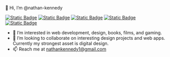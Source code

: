 👋 Hi, I’m @nathan-kennedy

<a target="_blank" href="https://twitter.com/Diissiidentt">![Static Badge](https://img.shields.io/badge/x.com-grey?style=plastic&logo=x&logoColor=white&link=https%3A%2F%2Ftwitter.com%2FDiissiidentt)</a>  <a target="_blank" href="https://www.discord.com/users/115246554062782465">![Static Badge](https://img.shields.io/badge/Discord-green?style=plastic&logo=Discord&logoColor=white&link=https%3A%2F%2Fdiscord.com%2Fusers%2F115246554062782465)</a>  <a target="_blank" href="https://www.facebook.com/nate.kennedy.568/">![Static Badge](https://img.shields.io/badge/Facebook-blue?style=plastic&logo=Facebook&logoColor=white&link=https%3A%2F%2Fwww.facebook.com%2Fnate.kennedy.568%2F)</a>  <a target="_blank" href="https://www.goodreads.com/user/show/98099414-nathan">![Static Badge](https://img.shields.io/badge/Goodreads-blue?style=plastic&logo=Goodreads&logoColor=white&link=https%3A%2F%2Fwww.goodreads.com%2Fuser%2Fshow%2F98099414-nathan)</a>  <a target="_blank" href="https://letterboxd.com/Dissident/">![Static Badge](https://img.shields.io/badge/Letterboxd-link-orange?style=plastic&logo=Letterboxd&logoColor=green&link=https%3A%2F%2Fletterboxd.com%2FDissident%2F)</a>






- 👀 I’m interested in web development, design, books, films, and gaming.
- 💞️ I’m looking to collaborate on interesting design projects and web apps. Currently my strongest asset is digital design.
- 📫 Reach me at nathankennedy1@gmail.com
  

<!---
nathan-kennedy/nathan-kennedy is a ✨ special ✨ repository because its `README.md` (this file) appears on your GitHub profile.
You can click the Preview link to take a look at your changes.
--->
